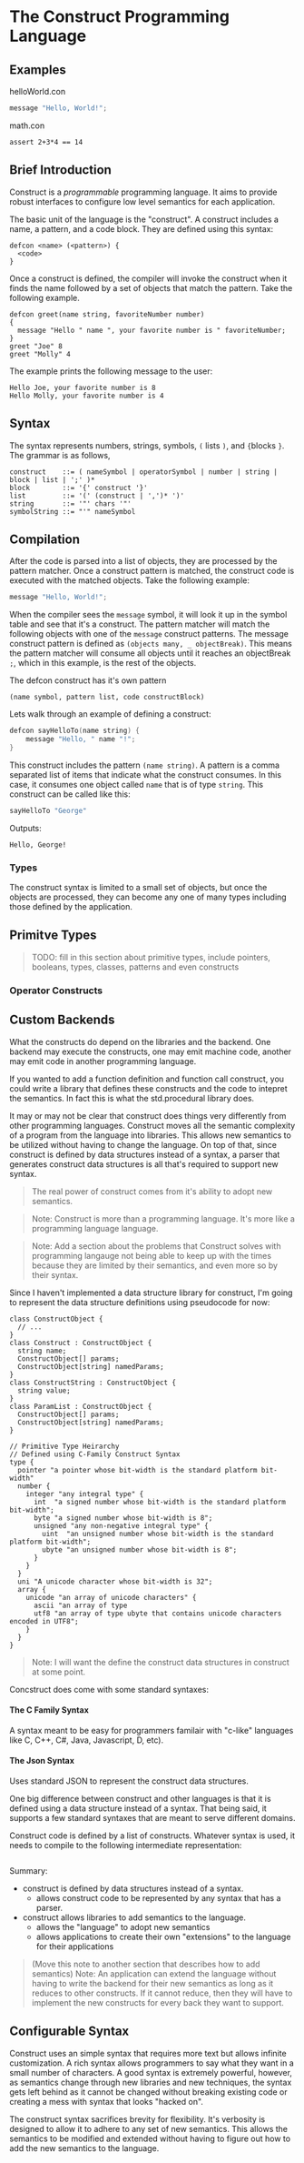The Construct Programming Language
================================================================================

Examples
--------------------------------------------------------------------------------
helloWorld.con
```C
message "Hello, World!";
```
math.con
```
assert 2+3*4 == 14
```

Brief Introduction
--------------------------------------------------------------------------------
Construct is a _programmable_ programming language. It aims to provide robust
interfaces to configure low level semantics for each application.

The basic unit of the language is the "construct". A construct includes a name,
a pattern, and a code block.  They are defined using this syntax:
```
defcon <name> (<pattern>) {
  <code>
}
```
Once a construct is defined, the compiler will invoke the construct when it
finds the name followed by a set of objects that match the pattern. Take the
following example.
```
defcon greet(name string, favoriteNumber number)
{
  message "Hello " name ", your favorite number is " favoriteNumber;
}
greet "Joe" 8
greet "Molly" 4
```
The example prints the following message to the user:
```
Hello Joe, your favorite number is 8
Hello Molly, your favorite number is 4
```

Syntax
--------------------------------------------------------------------------------
The syntax represents numbers, strings, symbols, `(` lists `)`, and
`{`blocks `}`.  The grammar is as follows,
```
construct    ::= ( nameSymbol | operatorSymbol | number | string | block | list | ';' )*
block        ::= '{' construct '}'
list         ::= '(' (construct | ',')* ')'
string       ::= '"' chars '"'
symbolString ::= "'" nameSymbol
```

Compilation
--------------------------------------------------------------------------------
After the code is parsed into a list of objects, they are processed by the
pattern matcher.  Once a construct pattern is matched, the construct code is
executed with the matched objects. Take the following example:
```C
message "Hello, World!";
```
When the compiler sees the `message` symbol, it will look it up in the symbol
table and see that it's a construct. The pattern matcher will match the
following objects with one of the `message` construct patterns. The message
construct pattern is defined as `(objects many, _ objectBreak)`. This means
the pattern matcher will consume all objects until it reaches an objectBreak
`;`, which in this example, is the rest of the objects.

The defcon construct has it's own pattern
```
(name symbol, pattern list, code constructBlock)
```
Lets walk through an example of defining a construct:
```C
defcon sayHelloTo(name string) {
    message "Hello, " name "!";
}
```
This construct includes the pattern `(name string)`. A pattern is a comma
separated list of items that indicate what the construct consumes.
In this case, it consumes one object called `name` that is of type `string`.
This construct can be called like this:
```C
sayHelloTo "George"
```
Outputs:
```
Hello, George!
```

### Types
The construct syntax is limited to a small set of objects, but once the objects
are processed, they can become any one of many types including those defined by
the application. 



Primitve Types
--------------------------------------------------------------------------------
> TODO: fill in this section about primitive types, include pointers, booleans,
types, classes, patterns and even constructs

### Operator Constructs



## Custom Backends

What the constructs do depend on the libraries and the backend.
One backend may execute the constructs, one may emit machine code, another
may emit code in another programming language.

If you wanted to add a function definition and function call construct,
you could write a library that defines these constructs and the code
to intepret the semantics.  In fact this is what the std.procedural
library does.

It may or may not be clear that construct does things very differently from other
programming languages.  Construct moves all the semantic complexity of a program
from the language into libraries.  This allows new semantics to be utilized
without having to change the language.  On top of that, since construct
is defined by data structures instead of a syntax, a parser that generates
construct data structures is all that's required to support new syntax.

> The real power of construct comes from it's ability to adopt new semantics.

> Note: Construct is more than a programming language. It's more like
>       a programming language language.

> Note: Add a section about the problems that Construct solves with
>       programming langauge not being able to keep up with the times
>       because they are limited by their semantics, and even more so
>       by their syntax.

Since I haven't implemented a data structure library for construct, I'm going to represent the data structure definitions using pseudocode for now:
```
class ConstructObject {
  // ...
}
class Construct : ConstructObject {
  string name;
  ConstructObject[] params;
  ConstructObject[string] namedParams;
}
class ConstructString : ConstructObject {
  string value;
}
class ParamList : ConstructObject {
  ConstructObject[] params;
  ConstructObject[string] namedParams;
}

// Primitive Type Heirarchy
// Defined using C-Family Construct Syntax
type {
  pointer "a pointer whose bit-width is the standard platform bit-width"
  number {
    integer "any integral type" {
      int  "a signed number whose bit-width is the standard platform bit-width";
      byte "a signed number whose bit-width is 8";
      unsigned "any non-negative integral type" {
        uint  "an unsigned number whose bit-width is the standard platform bit-width";
        ubyte "an unsigned number whose bit-width is 8";
      }
    }
  }
  uni "A unicode character whose bit-width is 32";
  array {
    unicode "an array of unicode characters" {
      ascii "an array of type
      utf8 "an array of type ubyte that contains unicode characters encoded in UTF8";
    }
  }
}
```
> Note: I will want the define the construct data structures in construct at some point.

Concstruct does come with some standard syntaxes:

#### The C Family Syntax
A syntax meant to be easy for programmers familair with "c-like" languages like C, C++, C#, Java, Javascript, D, etc).

#### The Json Syntax
Uses standard JSON to represent the construct data structures.


One big difference between construct and other languages is that it is defined using a data structure instead of a syntax.
That being said, it supports a few standard syntaxes that are meant to serve different domains.


Construct code is defined by a list of constructs.
Whatever syntax is used, it needs to compile to the following intermediate representation:
```
```

Summary:
- construct is defined by data structures instead of a syntax.
  - allows construct code to be represented by any syntax that has a parser.
- construct allows libraries to add semantics to the language.
  - allows the "language" to adopt new semantics
  - allows applications to create their own "extensions" to the language for their applications

> (Move this note to another section that describes how to add semantics)
> Note: An application can extend the language without having to write the backend for their new semantics
as long as it reduces to other constructs.  If it cannot reduce, then they will have to implement the new constructs
for every back they want to support.

## Configurable Syntax
Construct uses an simple syntax that requires more text but allows infinite customization.  A rich syntax allows programmers to say what they want in a small number of characters.  A good syntax is extremely powerful, however, as semantics change through new libraries and new techniques, the syntax gets left behind as it cannot be changed without breaking existing code or creating a mess with syntax that looks "hacked on".

The construct syntax sacrifices brevity for flexibility.  It's verbosity is designed to allow it to adhere to any set of new semantics.  This allows the semantics to be modified and extended without having to figure out how to add the new semantics to the language.
